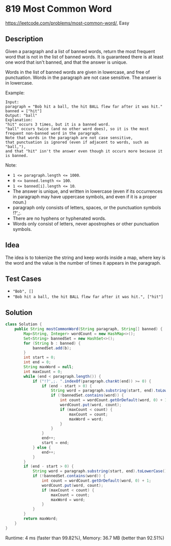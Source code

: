 # 819 Most Common Word

<https://leetcode.com/problems/most-common-word/>, Easy

## Description

Given a paragraph and a list of banned words, return the most frequent word that is not in the list of banned words.  It is guaranteed there is at least one word that isn't banned, and that the answer is unique.

Words in the list of banned words are given in lowercase, and free of punctuation.  Words in the paragraph are not case sensitive.  The answer is in lowercase.

Example:

```
Input:
paragraph = "Bob hit a ball, the hit BALL flew far after it was hit."
banned = ["hit"]
Output: "ball"
Explanation:
"hit" occurs 3 times, but it is a banned word.
"ball" occurs twice (and no other word does), so it is the most frequent non-banned word in the paragraph.
Note that words in the paragraph are not case sensitive,
that punctuation is ignored (even if adjacent to words, such as "ball,"), 
and that "hit" isn't the answer even though it occurs more because it is banned.
```

Note:

- `1 <= paragraph.length <= 1000`.
- `0 <= banned.length <= 100`.
- `1 <= banned[i].length <= 10`.
- The answer is unique, and written in lowercase (even if its occurrences in paragraph may have uppercase symbols, and even if it is a proper noun.)
- paragraph only consists of letters, spaces, or the punctuation symbols !?',;.
- There are no hyphens or hyphenated words.
- Words only consist of letters, never apostrophes or other punctuation symbols.

## Idea

The idea is to tokenize the string and keep words inside a map, where key is the
word and the value is the number of times it appears in the paragraph.

## Test Cases

- `"Bob", []`
- `"Bob hit a ball, the hit BALL flew far after it was hit.", ["hit"]`

## Solution

```java
class Solution {
    public String mostCommonWord(String paragraph, String[] banned) {
        Map<String, Integer> wordCount = new HashMap<>();
        Set<String> bannedSet = new HashSet<>();
        for (String b : banned) {
            bannedSet.add(b);
        }
        int start = 0;
        int end = 0;
        String maxWord = null;
        int maxCount = 0;
        while (end < paragraph.length()) {
            if ("!?',;. ".indexOf(paragraph.charAt(end)) >= 0) {
                if (end - start > 0) {
                    String word = paragraph.substring(start, end).toLowerCase();
                    if (!bannedSet.contains(word)) {
                        int count = wordCount.getOrDefault(word, 0) + 1;
                        wordCount.put(word, count);
                        if (maxCount < count) {
                            maxCount = count;
                            maxWord = word;
                        }
                    }
                }
                end++;
                start = end;
            } else {
                end++;
            }
        }
        if (end - start > 0) {
            String word = paragraph.substring(start, end).toLowerCase();
            if (!bannedSet.contains(word)) {
                int count = wordCount.getOrDefault(word, 0) + 1;
                wordCount.put(word, count);
                if (maxCount < count) {
                    maxCount = count;
                    maxWord = word;
                }
            }
        }
        return maxWord;
    }
}
```

Runtime: 4 ms (faster than 99.82%), Memory: 36.7 MB (better than 92.51%)
